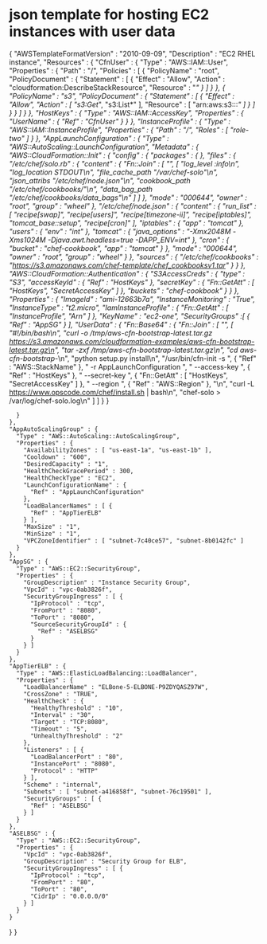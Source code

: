 # json template for hosting EC2 instances with user data

{
  "AWSTemplateFormatVersion" : "2010-09-09",
  "Description" : "EC2 RHEL instance",
  "Resources" : {
    "CfnUser" : {
      "Type" : "AWS::IAM::User",
      "Properties" : {
        "Path" : "/",
        "Policies" : [ {
          "PolicyName" : "root",
          "PolicyDocument" : {
            "Statement" : [ {
              "Effect" : "Allow",
              "Action" : "cloudformation:DescribeStackResource",
              "Resource" : "*"
            } ]
          }
        }, {
          "PolicyName" : "s3",
          "PolicyDocument" : {
            "Statement" : [ {
              "Effect" : "Allow",
              "Action" : [ "s3:Get*", "s3:List*" ],
              "Resource" : [ "arn:aws:s3:::*" ]
            } ]
          }
        } ]
      }
    },
    "HostKeys" : {
      "Type" : "AWS::IAM::AccessKey",
      "Properties" : {
        "UserName" : {
          "Ref" : "CfnUser"
        }
      }
    },
    "InstanceProfile" : {
      "Type" : "AWS::IAM::InstanceProfile",
      "Properties" : {
        "Path" : "/",
        "Roles" : [ "role-two" ]
      }
    },
    "AppLaunchConfiguration" : {
      "Type" : "AWS::AutoScaling::LaunchConfiguration",
      "Metadata" : {
        "AWS::CloudFormation::Init" : {
          "config" : {
            "packages" : {
            },
            "files" : {
              "/etc/chef/solo.rb" : {
                "content" : {
                  "Fn::Join" : [ "", [ "log_level :info\n", "log_location STDOUT\n", "file_cache_path \"/var/chef-solo\"\n", "json_attribs \"/etc/chef/node.json\"\n", "cookbook_path \"/etc/chef/cookbooks/\"\n", "data_bag_path \"/etc/chef/cookbooks/data_bags\"\n" ] ]
                },
                "mode" : "000644",
                "owner" : "root",
                "group" : "wheel"
              },
              "/etc/chef/node.json" : {
                "content" : {
                  "run_list" : [ "recipe[swap]", "recipe[users]", "recipe[timezone-ii]", "recipe[iptables]", "tomcat_base::setup", "recipe[cron]" ],
                  "iptables" : {
                    "app" : "tomcat"
                  },
                  "users" : {
                    "env" : "int"
                  },
                  "tomcat" : {
                    "java_options" : "-Xmx2048M -Xms1024M -Djava.awt.headless=true -DAPP_ENV=int"
                  },
                  "cron" : {
                    "bucket" : "chef-cookbook",
                    "app" : "tomcat"
                  }
                },
                "mode" : "000644",
                "owner" : "root",
                "group" : "wheel"
              }
            },
            "sources" : {
              "/etc/chef/cookbooks" : "https://s3.amazonaws.com/chef-template/chef_cookbooksv1.tar"
            }
          }
        },
        "AWS::CloudFormation::Authentication" : {
          "S3AccessCreds" : {
            "type" : "S3",
            "accessKeyId" : {
              "Ref" : "HostKeys"
            },
            "secretKey" : {
              "Fn::GetAtt" : [ "HostKeys", "SecretAccessKey" ]
            },
            "buckets" : "chef-cookbook"
          }
        }
      },
      "Properties" : {
        "ImageId" : "ami-12663b7a",
        "InstanceMonitoring" : "True",
        "InstanceType" : "t2.micro",
        "IamInstanceProfile" : {
          "Fn::GetAtt" : [ "InstanceProfile", "Arn" ]
        },
        "KeyName" : "ec2-one",
        "SecurityGroups" :[ {
          "Ref" : "AppSG"
        }
        ],
        "UserData" : {
          "Fn::Base64" : {
            "Fn::Join" : [ "", [ "#!/bin/bash\n", "curl -o /tmp/aws-cfn-bootstrap-latest.tar.gz  https://s3.amazonaws.com/cloudformation-examples/aws-cfn-bootstrap-latest.tar.gz\n", "tar -zxf /tmp/aws-cfn-bootstrap-latest.tar.gz\n", "cd aws-cfn-bootstrap-*\n", "python setup.py install\n", "/usr/bin/cfn-init -s ", {
              "Ref" : "AWS::StackName"
            }, " -r AppLaunchConfiguration ", " --access-key ", {
              "Ref" : "HostKeys"
            }, " --secret-key ", {
              "Fn::GetAtt" : [ "HostKeys", "SecretAccessKey" ]
            }, " --region ", {
              "Ref" : "AWS::Region"
            }, "\n", "curl -L https://www.opscode.com/chef/install.sh | bash\n", "chef-solo > /var/log/chef-solo.log\n" ] ]
          }
        }
       
      }
    },
    "AppAutoScalingGroup" : {
      "Type" : "AWS::AutoScaling::AutoScalingGroup",
      "Properties" : {
        "AvailabilityZones" : [ "us-east-1a", "us-east-1b" ],
        "Cooldown" : "600",
        "DesiredCapacity" : "1",
        "HealthCheckGracePeriod" : 300,
        "HealthCheckType" : "EC2",
        "LaunchConfigurationName" : {
          "Ref" : "AppLaunchConfiguration"
        },
        "LoadBalancerNames" : [ {
          "Ref" : "AppTierELB"
        } ],
        "MaxSize" : "1",
        "MinSize" : "1",
        "VPCZoneIdentifier" : [ "subnet-7c40ce57", "subnet-8b0142fc" ]
      }
    },
    "AppSG" : {
      "Type" : "AWS::EC2::SecurityGroup",
      "Properties" : {
        "GroupDescription" : "Instance Security Group",
        "VpcId" : "vpc-0ab3826f",
        "SecurityGroupIngress" : [ {
          "IpProtocol" : "tcp",
          "FromPort" : "8080",
          "ToPort" : "8080",
          "SourceSecurityGroupId" : {
            "Ref" : "ASELBSG"
          }
        } ]
      }
    },
    "AppTierELB" : {
      "Type" : "AWS::ElasticLoadBalancing::LoadBalancer",
      "Properties" : {
        "LoadBalancerName" : "ELBone-5-ELBONE-P9ZDYQASZ97W",
        "CrossZone" : "TRUE",
        "HealthCheck" : {
          "HealthyThreshold" : "10",
          "Interval" : "30",
          "Target" : "TCP:8080",
          "Timeout" : "5",
          "UnhealthyThreshold" : "2"
        },
        "Listeners" : [ {
          "LoadBalancerPort" : "80",
          "InstancePort" : "8080",
          "Protocol" : "HTTP"
        } ],
        "Scheme" : "internal",
        "Subnets" : [ "subnet-a416858f", "subnet-76c19501" ],
        "SecurityGroups" : [ {
          "Ref" : "ASELBSG"
        } ]
      }
    },
    "ASELBSG" : {
      "Type" : "AWS::EC2::SecurityGroup",
      "Properties" : {
        "VpcId" : "vpc-0ab3826f",
        "GroupDescription" : "Security Group for ELB",
        "SecurityGroupIngress" : [ {
          "IpProtocol" : "tcp",
          "FromPort" : "80",
          "ToPort" : "80",
          "CidrIp" : "0.0.0.0/0"
        } ]
      }
    }
  }
}

